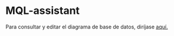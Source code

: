 # MQL-assistant

Para consultar y editar el diagrama de base de datos, diríjase [aquí.](https://www.lucidchart.com/invitations/accept/8460fe3a-da26-47ac-a469-815d65422067)
